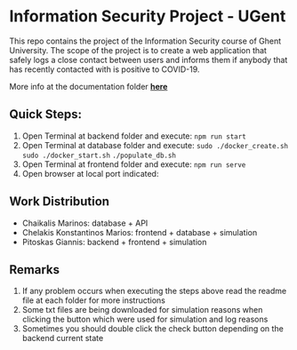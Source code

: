 # Information Security Project - UGent 

This repo contains the project of the Information Security course of Ghent University. The scope of the project is to create a web application that safely logs a close contact between users and informs them if anybody that has recently contacted with is positive to COVID-19.

More info at the documentation folder [**here**](documentation/README.md)


## Quick Steps:
1. Open Terminal at backend folder and execute: 
`npm run start`
2. Open Terminal at database folder and execute:
`sudo ./docker_create.sh`
`sudo ./docker_start.sh`
`./populate_db.sh` 
3. Open Terminal at frontend folder and execute: 
`npm run serve`
4. Open browser at local port indicated:

## Work Distribution
- Chaikalis Marinos: database + API
- Chelakis Konstantinos Marios: frontend + database + simulation 
- Pitoskas Giannis: backend + frontend + simulation

## Remarks
1. If any problem occurs when executing the steps above read the readme file at each folder for more instructions
2. Some txt files are being downloaded for simulation reasons when clicking the button which were used for simulation and log reasons
3. Sometimes you should double click the check button depending on the backend current state

